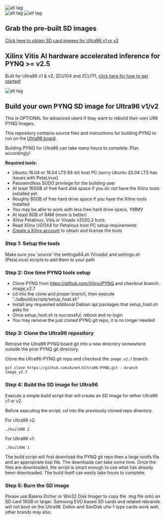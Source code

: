 ![alt tag](./ultra96-pynq.png)\
![alt tag](./ultra96_v2-pynq.png)
![alt tag](./software.png)

## Grab the pre-built SD images

[Click here to obtain SD card images for Ultra96 v1 or v2](http://www.pynq.io/board.html)

## Xilinx Vitis AI hardware accelerated inference for PYNQ >= v2.5

Built for Ultra96 v1 & v2, ZCU104 and ZCU111, [click here for how to get started!](https://www.hackster.io/wadulisi/easy-ai-with-python-and-pynq-dd4822)

![alt tag](./pynq-dpu.jpeg)

## Build your own PYNQ SD image for Ultra96 v1/v2

This is OPTIONAL for advanced users if they want to rebuild their own U96 PYNQ images.

This repository contains source files and instructions for building PYNQ to run on the [Ultra96 board](http://zedboard.org/product/ultra96-v2-development-board).

Building PYNQ for Ultra96 can take many hours to complete.  Plan accordingly!

**Required tools:**

* Ubuntu 16.04 or 18.04 LTS 64-bit host PC (sorry Ubuntu 20.04 LTS has issues with PetaLinux)
* Passwordless SUDO privilege for the building user
* At least 160GB of free hard disk space if you do not have the Xilinx tools installed yet
* Roughly 80GB of free hard drive space if you have the Xilinx tools installed
* You may be able to work with less free hard drive space, YMMV
* At least 8GB of RAM (more is better)
* Xilinx Petalinux, Vitis or Vivado v2020.2 tools
* Read Xilinx UG1144 for Petalinux host PC setup requirements
* [Create a Xilinx account](https://www.xilinx.com/registration/create-account.html) to obtain and license the tools

### Step 1: Setup the tools

Make sure you 'source' the settings64.sh (Vivado) and settings.sh (PetaLinux) scripts to add them to your path 

### Step 2: One time PYNQ tools setup
* Clone PYNQ from https://github.com/Xilinx/PYNQ and checkout branch: image_v2.7
* cd into the clone and proper branch, then execute "./sdbuild/scripts/setup_host.sh"
* Install any requested additonal Debian apt packages that setup_host.sh asks for
* Once setup_host.sh is successful, reboot and re-login
* You may remove the just cloned PYNQ git repo, it is no longer needed

### Step 3: Clone the Ultra96 repository

Retrieve the Ultra96 PYNQ board git into a new directory somewhere outside the prior PYNQ git directory.

Clone the Ultra96-PYNQ git repo and checkout the `image_v2.7` branch.

```shell
git clone https://github.com/Avnet/Ultra96-PYNQ.git --branch image_v2.7
```

### Step 4: Build the SD image for Ultra96

Execute a simple build script that will create an SD image for either Ultra96 v1 or v2.

Before executing the script, cd into the previously cloned repo directory.

For Ultra96 v2:
```shell
./build96 2
```
For Ultra96 v1:
```shell
./build96 1
```

The build script will first download the PYNQ git repo then a large rootfs file and an appropriate bsp file. The downloads can take some time.
Once the files are downloaded, the script is smart enough to use what has already been downloaded.  The build itself
can easily take hours to complete.

### Step 5: Burn the SD image

Please use Balena Etcher or Win32 Disk Imager to copy the .img file onto an SD card 16GB or larger.  Samsung EVO based SD cards and related rebrands will not boot on the Ultra96.  Delkin and SanDisk uhs-1 type cards work well, other brands may also.
